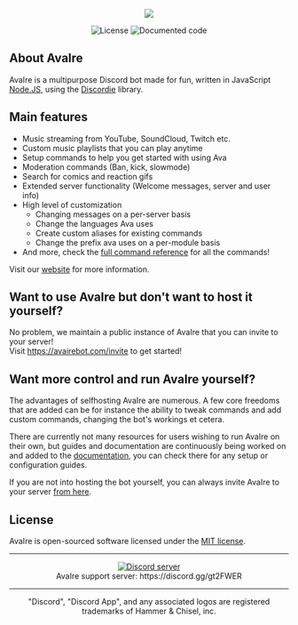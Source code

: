 <p align="center">
    <img src="https://avairebot.com/assets/img/banner-simple.png">
</p>

<p align="center">
<img src="https://img.shields.io/badge/license-MIT-4A8F80.svg" alt="License">
<img src="https://avairebot.com/assets/img/documentation.svg" alt="Documented code">
</p>

## About AvaIre

AvaIre is a multipurpose Discord bot made for fun, written in JavaScript [Node.JS](https://nodejs.org), using the [Discordie](https://qeled.github.io/discordie) library.

## Main features

- Music streaming from YouTube, SoundCloud, Twitch etc.
- Custom music playlists that you can play anytime
- Setup commands to help you get started with using Ava
- Moderation commands (Ban, kick, slowmode)
- Search for comics and reaction gifs
- Extended server functionality (Welcome messages, server and user info)
- High level of customization
    - Changing messages on a per-server basis
    - Change the languages Ava uses
    - Create custom aliases for existing commands
    - Change the prefix ava uses on a per-module basis
- And more, check the [full command reference](https://avairebot.com/docs/master/commands) for all the commands!

Visit our [website](https://avairebot.com/) for more information.

## Want to use AvaIre but don't want to host it yourself?

No problem, we maintain a public instance of AvaIre that you can invite to your server!<br>Visit https://avairebot.com/invite to get started!

## Want more control and run AvaIre yourself?

The advantages of selfhosting AvaIre are numerous. A few core freedoms that are added can be for instance the ability to tweak commands and add custom commands, changing the bot's workings et cetera.

There are currently not many resources for users wishing to run AvaIre on their own, but guides and documentation are continuously being worked on and added to the [documentation](https://avairebot.com/docs), you can check there for any setup or configuration guides.

If you are not into hosting the bot yourself, you can always invite AvaIre to your server [from here](https://avairebot.com/invite).

## License

AvaIre is open-sourced software licensed under the [MIT license](http://opensource.org/licenses/MIT).

---

<p align="center">
  <a href="https://discord.gg/gt2FWER"><img src="https://discordapp.com/api/guilds/284083636368834561/widget.png?style=banner2" alt="Discord server"></a>
  <br>AvaIre support server: https://discord.gg/gt2FWER
</p>

---

<p align="center">
    "Discord", "Discord App", and any associated logos are registered trademarks of Hammer & Chisel, inc.
</p>
